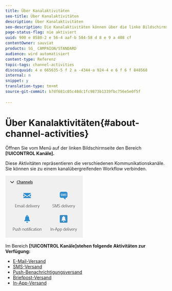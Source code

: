 ```yaml
---
title: Über Kanalaktivitäten
seo-title: Über Kanalaktivitäten
description: Über Kanalaktivitäten
seo-description: Die Kanalaktivitäten können über die linke Bildschirmseite geöffnet werden.
page-status-flag: nie aktiviert
uuid: 900 e 0580-2 e 56-4 aaf-b 584-58 d 8 e 9 a 408 cf
contentOwner: sauviat
products: SG_ CAMPAIGN/STANDARD
audience: wird automatisiert
content-type: Referenz
topic-tags: channel-activities
discoiquuid: 4 e 665635-5 f 2 a -4344-a 924-4 e 6 f 6 f 848568
internal: n
snippet: y
translation-type: tm+mt
source-git-commit: b7df681c05c48dc1fc9873b1339fbc756e5e0f5f

---
```



# Über Kanalaktivitäten{#about-channel-activities}

Öffnen Sie vom Menü auf der linken Bildschirmseite den Bereich **[!UICONTROL Kanäle].**

Diese Aktivitäten repräsentieren die verschiedenen Kommunikationskanäle. Sie können sie zu einem kanalübergreifenden Workflow verbinden.

![](assets/wkf_channels_activities.png)

Im Bereich **[!UICONTROL Kanäle]stehen folgende Aktivitäten zur Verfügung:**

* [E-Mail-Versand](../../automating/using/email-delivery.md)
* [SMS-Versand](../../automating/using/sms-delivery.md)
* [Push-Benachrichtigungsversand](../../automating/using/push-notification-delivery.md)
* [Briefpost-Versand](../../automating/using/direct-mail-delivery.md)
* [In-App-Versand](../../automating/using/in-app-delivery.md)

